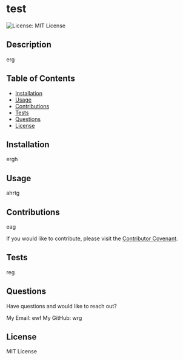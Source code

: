 
  # test
  ![License: MIT License](https://img.shields.io/badge/License-MIT%20License-brightgreen)

  ## Description
  erg

  ## Table of Contents
  * [Installation](#Installation)
  * [Usage](#Usage)
  * [Contributions](Contributions)
  * [Tests](#Tests)
  * [Questions](#Questions)
  * [License](License)

  ## Installation
  ergh

  ## Usage
  ahrtg

  ## Contributions
  eag

  If you would like to contribute, please visit the [Contributor Covenant](https://www.contributor-covenant.org/).

  ## Tests
  reg

  ## Questions
  Have questions and would like to reach out?
  
  My Email: ewf
  My GitHub: wrg

  ## License
  MIT License
  